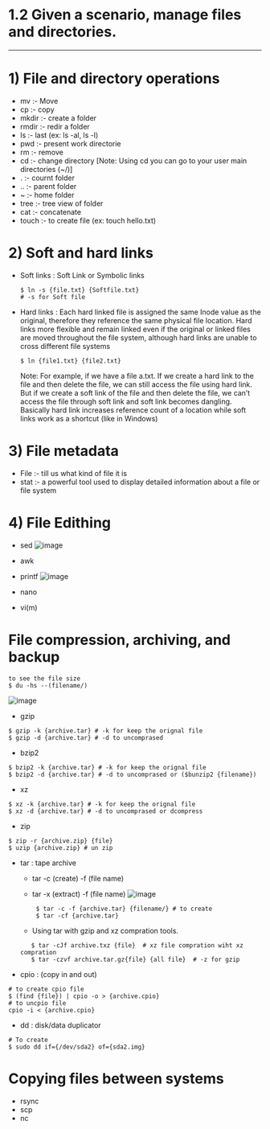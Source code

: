 # 1.2 Given a scenario, manage files and directories.
---
# 1) File and directory operations

- mv :- Move
- cp :- copy 
- mkdir :- create a folder
- rmdir :- redir a folder
- ls :- last (ex: ls -al, ls -l)
- pwd :- present work directorie
- rm :- remove
- cd :- change directory [Note: Using cd you can go to your user main directories (~/)]
- . :- cournt folder
- .. :- parent folder
- ~  :- home folder
- tree :- tree view of folder
- cat :- concatenate
- touch :- to create file (ex: touch hello.txt)

# 2) Soft and hard links

- Soft links : Soft Link or Symbolic links
  ```
  $ ln -s {file.txt} {Softfile.txt}
  # -s for Soft file  
  ```

- Hard links : Each hard linked file is assigned the same Inode value as the original, therefore they reference the same physical file location. Hard links more flexible and remain linked even if the original or linked files are moved throughout the file system, although hard links are unable to cross different file systems
  ```
  $ ln {file1.txt} {file2.txt}
  ```
  Note: For example, if we have a file a.txt. If we create a hard link to the file and then delete the file, we can still access the file using hard link. But if we create a soft link of the file and then delete the file, we can’t access the file through soft link and soft link becomes dangling. Basically hard link increases reference count of a location while soft links work as a shortcut (like in Windows) 

# 3) File metadata

- File :- till us what kind of file it is
- stat :- a powerful tool used to display detailed information about a file or file system

# 4) File Edithing

- sed
![image](https://github.com/Bhazath/My-Linux-Notes/assets/114105507/50e837be-44e3-4f9b-baec-c87b6342be76)

- awk
- printf
![image](https://github.com/Bhazath/My-Linux-Notes/assets/114105507/2c066980-877d-41b0-aa78-1d59b780bc26)
- nano 
- vi(m)

# File compression, archiving, and backup

```
to see the file size
$ du -hs --(filename/)
```
![image](https://github.com/Bhazath/My-Linux-Notes/assets/114105507/b037ef97-358b-48e2-95c9-b3aa61b7cfe7)

- gzip
```
$ gzip -k {archive.tar} # -k for keep the orignal file
$ gzip -d {archive.tar} # -d to uncomprased 
```
- bzip2
```
$ bzip2 -k {archive.tar} # -k for keep the orignal file
$ bzip2 -d {archive.tar} # -d to uncomprased or ($bunzip2 {filename})
```
- xz
```
$ xz -k {archive.tar} # -k for keep the orignal file
$ xz -d {archive.tar} # -d to uncomprased or dcompress
```
- zip
```
$ zip -r {archive.zip} {file}
$ uzip {archive.zip} # un zip 
```
- tar : tape archive

     - tar -c (create) -f (file name)
     - tar -x (extract) -f (file name)
        ![image](https://github.com/Bhazath/My-Linux-Notes/assets/114105507/03b3301e-02c1-4146-a78d-08ca3180595c)


       ```
        $ tar -c -f {archive.tar} {filename/} # to create
        $ tar -cf {archive.tar}
        ```
  
    - Using tar with gzip and xz compration tools.
  
     ```
        $ tar -cJf archive.txz {file}  # xz file compration wiht xz compration
        $ tar -czvf archive.tar.gz{file} {all file}  # -z for gzip
     ```

- cpio :  (copy in and out)
```
# to create cpio file
$ (find {file}) | cpio -o > {archive.cpio}
# to uncpio file
cpio -i < {archive.cpio}
```
- dd : disk/data duplicator
```
# To create
$ sudo dd if={/dev/sda2} of={sda2.img}
```


#  Copying files between systems

- rsync
- scp
- nc
